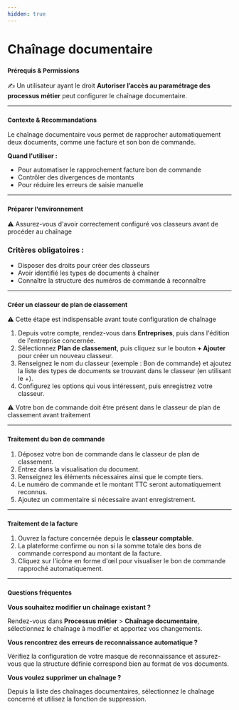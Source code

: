 ```yaml
---
hidden: true
---
```


# Chaînage documentaire

### <sup>**Prérequis & Permissions**</sup>

✍️ Un utilisateur ayant le droit **Autoriser l’accès au paramétrage des processus métier** peut configurer le chaînage documentaire.

***

### <sup>**Contexte & Recommandations**</sup>

Le chaînage documentaire vous permet de rapprocher automatiquement deux documents, comme une facture et son bon de commande.

**Quand l'utiliser :**

* Pour automatiser le rapprochement facture bon de commande
* Contrôler des divergences de montants
* Pour réduire les erreurs de saisie manuelle

***

### <sup>**Préparer l'environnement**</sup>

⚠️ Assurez-vous d'avoir correctement configuré vos classeurs avant de procéder au chaînage

### **Critères obligatoires :**

* Disposer des droits pour créer des classeurs
* Avoir identifié les types de documents à chaîner
* Connaître la structure des numéros de commande à reconnaître

***

### <sup>**Créer un classeur de plan de classement**</sup>

⚠️ Cette étape est indispensable avant toute configuration de chaînage

1. Depuis votre compte, rendez-vous dans **Entreprises**, puis dans l'édition de l'entreprise concernée.
2. Sélectionnez **Plan de classement**, puis cliquez sur le bouton **+ Ajouter** pour créer un nouveau classeur.
3. Renseignez le nom du classeur (exemple : Bon de commande) et ajoutez la liste des types de documents se trouvant dans le classeur (en utilisant le +).
4. Configurez les options qui vous intéressent, puis enregistrez votre classeur.

⚠️ Votre bon de commande doit être présent dans le classeur de plan de classement avant traitement

***

### <sup>**Traitement du bon de commande**</sup>

1. Déposez votre bon de commande dans le classeur de plan de classement.
2. Entrez dans la visualisation du document.
3. Renseignez les éléments nécessaires ainsi que le compte tiers.
4. Le numéro de commande et le montant TTC seront automatiquement reconnus.
5. Ajoutez un commentaire si nécessaire avant enregistrement.

***

### <sup>**Traitement de la facture**</sup>

1. Ouvrez la facture concernée depuis le **classeur comptable**.
2. La plateforme confirme ou non si la somme totale des bons de commande correspond au montant de la facture.
3. Cliquez sur l'icône en forme d'œil pour visualiser le bon de commande rapproché automatiquement.

***

### <sup>**Questions fréquentes**</sup>

**Vous souhaitez modifier un chaînage existant ?**

Rendez-vous dans **Processus métier** > **Chaînage documentaire**, sélectionnez le chaînage à modifier et apportez vos changements.

**Vous rencontrez des erreurs de reconnaissance automatique ?**

Vérifiez la configuration de votre masque de reconnaissance et assurez-vous que la structure définie correspond bien au format de vos documents.

**Vous voulez supprimer un chaînage ?**

Depuis la liste des chaînages documentaires, sélectionnez le chaînage concerné et utilisez la fonction de suppression.
